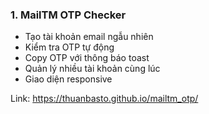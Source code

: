 ### 1. MailTM OTP Checker
- Tạo tài khoản email ngẫu nhiên
- Kiểm tra OTP tự động
- Copy OTP với thông báo toast
- Quản lý nhiều tài khoản cùng lúc
- Giao diện responsive

Link: https://thuanbasto.github.io/mailtm_otp/